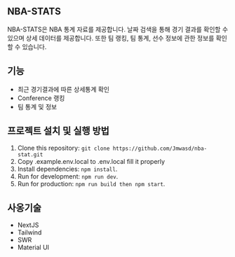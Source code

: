 ## NBA-STATS

NBA-STATS은 NBA 통계 자료를 제공합니다. 날짜 검색을 통해 경기 결과를 확인할 수 있으며 상세 데이터를 제공합니다. 또한 팀 랭킹, 팀 통계, 선수 정보에 관한 정보를 확인할 수 있습니다.

## 기능

- 최근 경기결과에 따른 상세통계 확인
- Conference 랭킹
- 팀 통계 및 정보

## 프로젝트 설치 및 실행 방법

1. Clone this repository: `git clone https://github.com/Jmwasd/nba-stat.git`
2. Copy .example.env.local to .env.local fill it properly
3. Install dependencies: `npm install`.
4. Run for development: `npm run dev`.
5. Run for production: `npm run build then npm start`.

## 사옹기술

- NextJS
- Tailwind
- SWR
- Material UI
